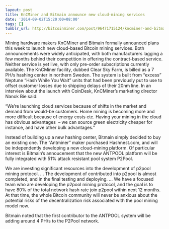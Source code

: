 ```yaml
---
layout: post
title: KnCMiner and Bitmain announce new cloud-mining services
date: '2014-09-02T15:20:00+08:00'
tags: []
tumblr_url: http://bitcoinminer.com/post/96471715124/kncminer-and-bitmain-announce-new-cloud-mining
---
```



Mining hardware makers KnCMiner and Bitmain formally announced plans this week to launch new cloud-based Bitcoin mining services. Both announcements were widely anticipated, with both manufacturers lagging a few months behind their competition in offering the contract-based service. Neither service is yet live, with only pre-order subscriptions currently available.
The KnCMiner facility, dubbed Clear Sky Farm, is billed as a 7 PH/s hashing center in northern Sweden. The system is built from “excess” Neptune “Hash While You Wait” units that had been previously put to use to offset customer losses due to shipping delays of their 20nm line.
In an interview about the launch with CoinDesk, KnCMiner’s marketing director Nanok Bie said:

“We’re launching cloud services because of shifts in the market and demand from would-be customers. Home mining is becoming more and more difficult because of energy costs etc. Having your mining in the cloud has obvious advantages  – we can source green electricity cheaper for instance, and have other bulk advantages.”

Instead of building up a new hashing center, Bitmain simply decided to buy an existing one. The “Antminer” maker purchased Hashnest.com, and will be independently developing a new cloud-mining platform. Of particular interest is Bitmain’s annoucement that the new ANTPOOL platform will be fully integrated with 51% attack resistant pool system P2Pool.

We are investing significant resources into the development of p2pool mining protocol. … The development of contributed into p2pool is almost completed, and in the final testing and deploying. … We have a focused team who are developing the p2pool mining protocol, and the goal is to have 80% of the total network hash rate join p2pool within next 12 months. At that time, the whole Bitcoin community will never be anxious about the potential risks of the decentralization risk associated with the pool mining model now.

Bitmain noted that the first contributor to the ANTPOOL system will be adding around 4 PH/s to the P2Pool network.
